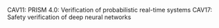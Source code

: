 CAV11: PRISM 4.0: Verification of probabilistic real-time systems
CAV17: Safety verification of deep neural networks
